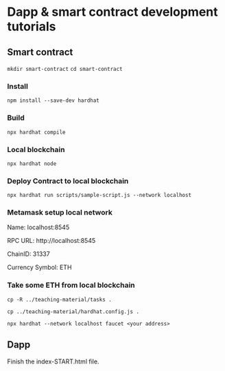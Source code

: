 # Dapp & smart contract development tutorials

## Smart contract

`mkdir smart-contract`
`cd smart-contract`

### Install

`npm install --save-dev hardhat`

### Build

`npx hardhat compile`

### Local blockchain

`npx hardhat node`

### Deploy Contract to local blockchain

`npx hardhat run scripts/sample-script.js --network localhost`

### Metamask setup local network

Name: localhost:8545

RPC URL: http://localhost:8545

ChainID: 31337

Currency Symbol: ETH

### Take some ETH from local blockchain

`cp -R ../teaching-material/tasks .`

`cp ../teaching-material/hardhat.config.js .`

`npx hardhat --network localhost faucet <your address>`

## Dapp

Finish the index-START.html file.